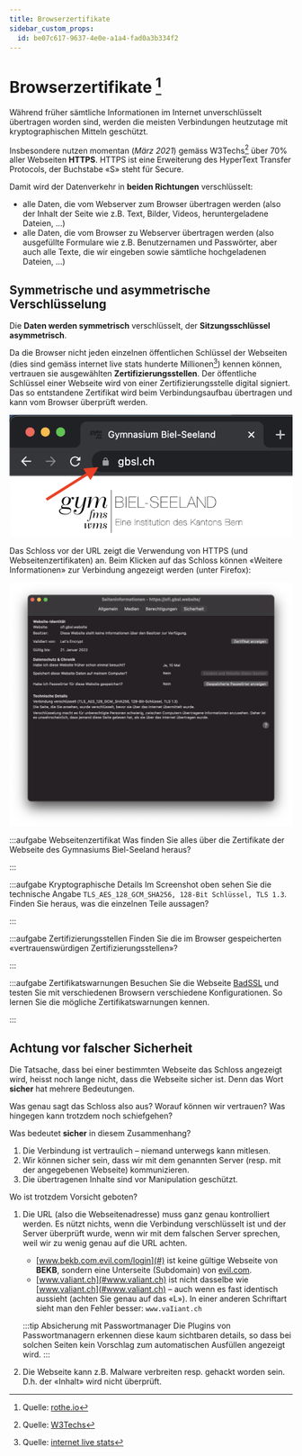 ```yaml
---
title: Browserzertifikate
sidebar_custom_props:
  id: be07c617-9637-4e0e-a1a4-fad0a3b334f2
---
```



# Browserzertifikate [^1]
Während früher sämtliche Informationen im Internet unverschlüsselt übertragen worden sind, werden die meisten Verbindungen heutzutage mit kryptographischen Mitteln geschützt.

Insbesondere nutzen momentan (*März 2021*) gemäss W3Techs[^2] über 70% aller Webseiten **HTTPS**. HTTPS ist eine Erweiterung des HyperText Transfer Protocols, der Buchstabe «S» steht für Secure.

Damit wird der Datenverkehr in **beiden Richtungen** verschlüsselt:
- alle Daten, die vom Webserver zum Browser übertragen werden (also der Inhalt der Seite wie z.B. Text, Bilder, Videos, heruntergeladene Dateien, ...)
- alle Daten, die vom Browser zu Webserver übertragen werden (also ausgefüllte Formulare wie z.B. Benutzernamen und Passwörter, aber auch alle Texte, die wir eingeben sowie sämtliche hochgeladenen Dateien, ...)

## Symmetrische und asymmetrische Verschlüsselung
Die **Daten werden symmetrisch** verschlüsselt, der **Sitzungsschlüssel asymmetrisch**.

Da die Browser nicht jeden einzelnen öffentlichen Schlüssel der Webseiten (dies sind gemäss internet live stats hunderte Millionen[^3]) kennen können, vertrauen sie ausgewählten **Zertifizierungsstellen**. Der öffentliche Schlüssel einer Webseite wird von einer Zertifizierungsstelle digital signiert. Das so entstandene Zertifikat wird beim Verbindungsaufbau übertragen und kann vom Browser überprüft werden.

![Webseitenzertifikate --width=400px](images/https-gbsl.ch.png)

Das Schloss vor der URL zeigt die Verwendung von HTTPS (und Webseitenzertifikaten) an.
Beim Klicken auf das Schloss können «Weitere Informationen» zur Verbindung angezeigt werden (unter Firefox):

![Informationen zur Webseite](images/certs-ofi.gbsl.website.png)

:::aufgabe Webseitenzertifikat
Was finden Sie alles über die Zertifikate der Webseite des Gymnasiums Biel-Seeland heraus?

<Answer type="text" webKey="e39bd1c8-631e-4b4c-b2de-5569e50937d5" />

:::

:::aufgabe Kryptographische Details
Im Screenshot oben sehen Sie die technische Angabe `TLS_AES_128_GCM_SHA256, 128-Bit Schlüssel, TLS 1.3`. Finden Sie heraus, was die einzelnen Teile aussagen?

<Answer type="text" webKey="ab1dae9c-54af-48bf-a390-fdccd9bd6471" />

:::

:::aufgabe Zertifizierungsstellen
Finden Sie die im Browser gespeicherten «vertrauenswürdigen Zertifizierungsstellen»?

<Answer type="text" webKey="caf647b0-ba95-4cf3-8824-150558348c45" />
:::

:::aufgabe Zertifikatswarnungen
Besuchen Sie die Webseite [BadSSL](https://badssl.com/) und testen Sie mit verschiedenen Browsern verschiedene Konfigurationen. So lernen Sie die mögliche Zertifikatswarnungen kennen.

<Answer type="text" webKey="893cdb6f-75bd-4bfd-8009-0f84ea0360af" />
:::

## Achtung vor falscher Sicherheit
Die Tatsache, dass bei einer bestimmten Webseite das Schloss angezeigt wird, heisst noch lange nicht, dass die Webseite sicher ist. Denn das Wort **sicher** hat mehrere Bedeutungen.

Was genau sagt das Schloss also aus? Worauf können wir vertrauen? Was hingegen kann trotzdem noch schiefgehen?

Was bedeutet **sicher** in diesem Zusammenhang?
1. Die Verbindung ist vertraulich – niemand unterwegs kann mitlesen.
2. Wir können sicher sein, dass wir mit dem genannten Server (resp. mit der angegebenen Webseite) kommunizieren.
3. Die übertragenen Inhalte sind vor Manipulation geschützt.

Wo ist trotzdem Vorsicht geboten?

1. Die URL (also die Webseitenadresse) muss ganz genau kontrolliert werden. Es nützt nichts, wenn die Verbindung verschlüsselt ist und der Server überprüft wurde, wenn wir mit dem falschen Server sprechen, weil wir zu wenig genau auf die URL achten.
   - [www.bekb.com.evil.com/login](#) ist keine gültige Webseite von **BEKB**, sondern eine Unterseite (Subdomain) von [evil.com](#).
   - [www.vaIiant.ch](#www.vaIiant.ch) ist nicht dasselbe wie [www.valiant.ch](#www.valiant.ch) – auch wenn es fast identisch aussieht (achten Sie genau auf das «L»). In einer anderen Schriftart sieht man den Fehler besser: `www.vaIiant.ch`  

    :::tip Absicherung mit Passwortmanager
    Die Plugins von Passwortmanagern erkennen diese kaum sichtbaren details, so dass bei solchen Seiten kein Vorschlag zum automatischen Ausfüllen angezeigt wird.
    :::

2. Die Webseite kann z.B. Malware verbreiten resp. gehackt worden sein. D.h. der «Inhalt» wird nicht überprüft.


[^1]: Quelle: [rothe.io](https://rothe.io/?b=crypto&p=351437)
[^2]: Quelle: [W3Techs](https://w3techs.com/technologies/details/ce-httpsdefault)
[^3]: Quelle: [internet live stats](https://www.internetlivestats.com/total-number-of-websites/)
